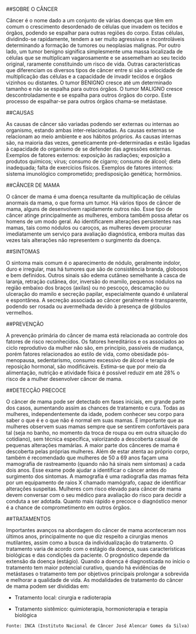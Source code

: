 ##SOBRE O CÂNCER

Câncer é o nome dado a um conjunto de várias doenças que têm em comum o crescimento 
desordenado de células que invadem os tecidos e órgãos, podendo se espalhar para outras 
regiões do corpo. Estas células, dividindo-se rapidamente, tendem a ser muito agressivas 
e incontroláveis determinando a formação de tumores ou neoplasias malignas. Por outro 
lado, um tumor benigno significa simplesmente uma massa localizada de células que se 
multiplicam vagarosamente e se assemelham ao seu tecido original, raramente constituindo 
um risco de vida. Outras características que diferenciam os diversos tipos de câncer 
entre si são a velocidade de multiplicação das células e a capacidade de invadir tecidos 
e órgãos vizinhos ou distantes. O tumor BENIGNO cresce até um determinado tamanho e não 
se espalha para outros órgãos. O tumor MALIGNO cresce descontroladamente e se espalha 
para outros órgãos do corpo. Este processo de espalhar-se para outros órgãos chama-se 
metástase.

##CAUSAS

As causas de câncer são variadas podendo ser externas ou internas ao organismo, estando 
ambas inter-relacionadas. As causas externas se relacionam ao meio ambiente e aos 
hábitos próprios. As causas internas são, na maioria das vezes, geneticamente 
pré-determinadas e estão ligadas à capacidade do organismo de se defender das agressões 
externas. Exemplos de fatores externos: exposição às radiações; exposição a produtos 
químicos; vírus; consumo de cigarro; consumo de álcool; dieta inadequada; falta de 
exercícios físicos. Exemplos de fatores internos: sistema imunológico comprometido; 
predisposição genética; hormônios.

##CÂNCER DE MAMA

O câncer de mama é uma doença resultante da multiplicação de células anormais 
da mama, o que forma um tumor. Há vários tipos de câncer de mama, alguns de desenvolvem 
rapidamente outros não. Esse tipo de câncer atinge principalmente as mulheres, embora 
também possa afetar os homens de um modo geral. Ao identificarem alterações persistentes 
nas mamas, tais como nódulos ou caroços, as mulheres devem procurar imediatamente um 
serviço para avaliação diagnóstica, embora muitas das vezes tais alterações não 
representem o surgimento da doença.

##SINTOMAS
	
O sintoma mais comum é o aparecimento de nódulo, geralmente indolor, duro e irregular, 
mas há tumores que são de consistência branda, globosos e bem definidos. Outros sinais 
são edema cutâneo semelhante à casca de laranja, retração cutânea, dor, inversão do 
mamilo, pequenos nódulos na região embaixo dos braços (axilas) ou no pescoço, descamação 
ou ulceração do mamilo e secreção papilar, especialmente quando é unilateral e 
espontânea. A secreção associada ao câncer geralmente é transparente, podendo ser rosada 
ou avermelhada devido à presença de glóbulos vermelhos.

##PREVENÇÃO

A prevenção primária do câncer de mama está relacionada ao controle dos fatores de risco 
reconhecidos. Os fatores hereditários e os associados ao ciclo reprodutivo da mulher não 
são, em princípio, passíveis de mudança, porém fatores relacionados ao estilo de vida, 
como obesidade pós-menopausa, sedentarismo, consumo excessivo de álcool e terapia de 
reposição hormonal, são modificáveis. Estima-se que por meio da alimentação, nutrição e 
atividade física é possível reduzir em até 28% o risco de a mulher desenvolver câncer de 
mama.

##DETECÇÃO PRECOCE

O câncer de mama pode ser detectado em fases iniciais, em grande parte dos casos, 
aumentando assim as chances de tratamento e cura. Todas as mulheres, independentemente 
da idade, podem conhecer seu corpo para saber o que é e o que não é normal em suas mamas. 
É importante que as mulheres observem suas mamas sempre que se sentirem confortáveis 
para tal (seja no banho, no momento da troca de roupa ou em outra situação do 
cotidiano), sem técnica específica, valorizando a descoberta casual de pequenas 
alterações mamárias. A maior parte dos cânceres de mama é descoberta pelas próprias 
mulheres. Além de estar atenta ao próprio corpo, também é recomendado que mulheres de 
50 a 69 anos façam uma mamografia de rastreamento (quando não há sinais nem sintomas) 
a cada dois anos. Esse exame pode ajudar a identificar o câncer antes do surgimento dos 
sintomas. A mamografia é uma radiografia das mamas feita por um equipamento de raios X 
chamado mamógrafo, capaz de identificar alterações suspeitas. Mulheres com risco elevado 
para câncer de mama devem conversar com o seu médico para avaliação do risco para 
decidir a conduta a ser adotada. Quanto mais rápido e precoce o diagnóstico menor é a 
chance de comprometimento em outros órgãos.

##TRATAMENTOS

Importantes avanços na abordagem do câncer de mama aconteceram nos últimos anos, 
principalmente no que diz respeito a cirurgias menos mutilantes, assim como a busca da 
individualização do tratamento. O tratamento varia de acordo com o estágio da doença, 
suas características biológicas e das condições da paciente. O prognóstico depende da 
extensão da doença (estágio). Quando a doença é diagnosticada no início o tratamento 
tem maior potencial curativo, quando há evidências de metástases o tratamento tem por 
objetivos principais prolongar a sobrevida e melhorar a qualidade de vida. 
As modalidades de tratamento do câncer de mama podem ser divididas em:

- Tratamento local: cirurgia e radioterapia

- Tratamento sistêmico: quimioterapia, hormonioterapia e terapia biológica

`Fonte: INCA (Instituto Nacional de Câncer José Alencar Gomes da Silva)`


